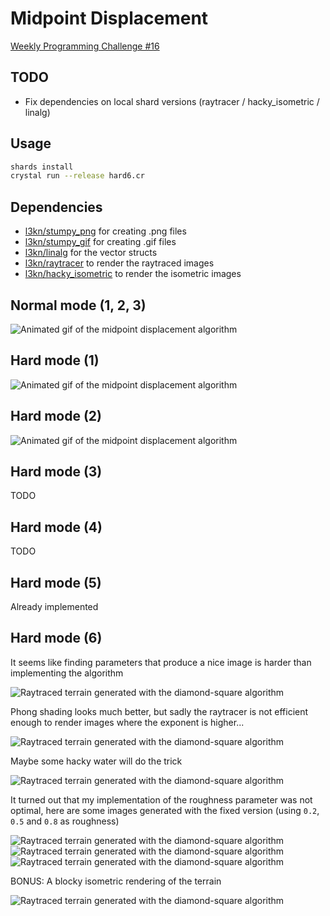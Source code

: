 # Midpoint Displacement

[Weekly Programming Challenge #16](http://weblog.jamisbuck.org/2016/11/12/weekly-programming-challenge-16.html)

## TODO

* Fix dependencies on local shard versions (raytracer / hacky_isometric / linalg)

## Usage

```bash
shards install
crystal run --release hard6.cr
```

## Dependencies

* [l3kn/stumpy_png](http://github.com/l3kn/stumpy_png) for creating .png files
* [l3kn/stumpy_gif](http://github.com/l3kn/stumpy_gif) for creating .gif files
* [l3kn/linalg](http://github.com/l3kn/linalg) for the vector structs
* [l3kn/raytracer](http://github.com/l3kn/raytracer) to render the raytraced images
* [l3kn/hacky_isometric](http://github.com/l3kn/hacky_isometric) to render the isometric images

## Normal mode (1, 2, 3)

![Animated gif of the midpoint displacement algorithm](images/output.gif)

## Hard mode (1)

![Animated gif of the midpoint displacement algorithm](images/square.gif)

## Hard mode (2)

![Animated gif of the midpoint displacement algorithm](images/perpendicular.gif)

## Hard mode (3)

TODO

## Hard mode (4)

TODO

## Hard mode (5)

Already implemented

## Hard mode (6)

It seems like finding parameters that produce a nice image
is harder than implementing the algorithm

![Raytraced terrain generated with the diamond-square algorithm](images/terrain.png)

Phong shading looks much better, but sadly the raytracer is not efficient enough
to render images where the exponent is higher...

![Raytraced terrain generated with the diamond-square algorithm](images/terrain2.png)

Maybe some hacky water will do the trick

![Raytraced terrain generated with the diamond-square algorithm](images/terrain3.png)

It turned out that my implementation of the roughness parameter was not optimal,
here are some images generated with the fixed version (using `0.2`, `0.5` and `0.8` as roughness)

![Raytraced terrain generated with the diamond-square algorithm](images/terrain4_02.png)
![Raytraced terrain generated with the diamond-square algorithm](images/terrain4_05.png)
![Raytraced terrain generated with the diamond-square algorithm](images/terrain4_08.png)

BONUS: A blocky isometric rendering of the terrain

![Raytraced terrain generated with the diamond-square algorithm](images/terrain5.png)
